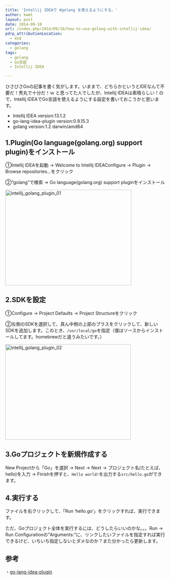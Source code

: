 ```yaml
---
title: 'Intellij IDEAで #golang を使えるようにする。'
author: kwmt
layout: post
date: 2014-09-10
url: /index.php/2014/09/10/how-to-use-golang-with-intellij-idea/
pdrp_attributionLocation:
  - end
categories:
  - golang
tags:
  - golang
  - Go言語
  - Intellij IDEA

---
```

ひさびさGoの記事を書く気がします。いままで、どちらかというとIDEなんて不要だ！秀丸で十分だ！ｗ と思ってた人でしたが、Intellij IDEAは素晴らしい！ので、Intellij IDEAでGo言語を使えるようにする設定を書いておこうかと思います。 

  * Intellij IDEA version:13.1.2
  * go-lang-idea-plugin version:0.9.15.3
  * golang version:1.2 darwin/amd64

<!--more-->

## 1.Plugin(Go language(golang.org) support plugin)をインストール

①Intellij IDEAを起動 -> Welcome to Intellij IDEAConfigure -> Plugin ->　Browse repositories&#8230;をクリック
  
②&#8221;golang&#8221;で検索 -> Go language(golang.org) support pluginをインストール

<img class="aligncenter size-thumbnail wp-image-1266" alt="intellij_golang_plugin_01" src="http://kwmt27.net/wp-content/uploads/2014/09/intellij_golang_plugin_01-396x300.png" width="396" height="300" srcset="http://kwmt27.net/wp-content/uploads/2014/09/intellij_golang_plugin_01-396x300.png 396w, http://kwmt27.net/wp-content/uploads/2014/09/intellij_golang_plugin_01-300x227.png 300w, http://kwmt27.net/wp-content/uploads/2014/09/intellij_golang_plugin_01-1024x775.png 1024w, http://kwmt27.net/wp-content/uploads/2014/09/intellij_golang_plugin_01-624x472.png 624w, http://kwmt27.net/wp-content/uploads/2014/09/intellij_golang_plugin_01-900x681.png 900w" sizes="(max-width: 396px) 100vw, 396px" />

## 2.SDKを設定

①Configure -> Project Defaults -> Project Structureをクリック
  
②左側のSDKを選択して、真ん中側の上部のプラスをクリックして、新しいSDKを追加します。このとき、`/usr/local/go`を指定（僕はソースからインストールしてます。homebrewだと違うみたいです。）

<img class="aligncenter size-thumbnail wp-image-1267" alt="intellij_golang_plugin_02" src="http://kwmt27.net/wp-content/uploads/2014/09/intellij_golang_plugin_02-394x300.png" width="394" height="300" srcset="http://kwmt27.net/wp-content/uploads/2014/09/intellij_golang_plugin_02-394x300.png 394w, http://kwmt27.net/wp-content/uploads/2014/09/intellij_golang_plugin_02.png 732w" sizes="(max-width: 394px) 100vw, 394px" />

## 3.Goプロジェクトを新規作成する

New Projectから「Go」を選択 -> Next -> Next -> プロジェクト名(たとえば、hello)を入力 -> Finishを押すと、`Hello world!`を出力する`src/hello.go`ができます。 

## 4.実行する

ファイルを右クリックして、「Run &#8216;hello.go&#8217;」をクリックすれば、実行できます。 

ただ、Goプロジェクト全体を実行するには、どうしたらいいのかな。。。Run -> Run Configurationの&#8221;Arguments:&#8221;に、リンクしたいファイルを指定すれば実行できるけど、いちいち指定しないとダメなのか？また分かったら更新します。 

## 参考

・<a href="http://bit.ly/1orlCPC" target="_blank">go-lang-idea-plugin</a>